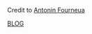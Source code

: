 Credit to [Antonin Fourneua](http://atocorp.free.fr/)

[BLOG](http://happyrobotlabs.com/posts/project/water-led-art-making-leds-light-up-with-water/)
